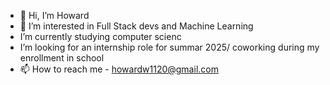 - 👋 Hi, I’m Howard
- 👀 I’m interested in Full Stack devs and Machine Learning
- I’m currently studying computer scienc
- I’m looking for an internship role for summar 2025/ coworking during my enrollment in school
- 📫 How to reach me - howardw1120@gmail.com

<!---
howwyhoward/howwyhoward is a ✨ special ✨ repository because its `README.md` (this file) appears on your GitHub profile.
You can click the Preview link to take a look at your changes.
--->
